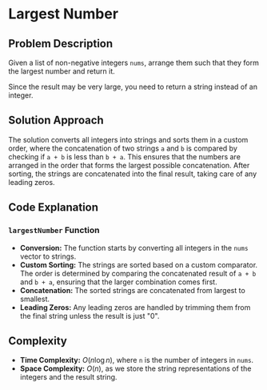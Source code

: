 # Largest Number

## Problem Description

Given a list of non-negative integers `nums`, arrange them such that they form the largest number and return it.

Since the result may be very large, you need to return a string instead of an integer.

## Solution Approach

The solution converts all integers into strings and sorts them in a custom order, where the concatenation of two strings `a` and `b` is compared by checking if `a + b` is less than `b + a`. This ensures that the numbers are arranged in the order that forms the largest possible concatenation. After sorting, the strings are concatenated into the final result, taking care of any leading zeros.

## Code Explanation

### `largestNumber` Function

- **Conversion:** The function starts by converting all integers in the `nums` vector to strings.
- **Custom Sorting:** The strings are sorted based on a custom comparator. The order is determined by comparing the concatenated result of `a + b` and `b + a`, ensuring that the larger combination comes first.
- **Concatenation:** The sorted strings are concatenated from largest to smallest.
- **Leading Zeros:** Any leading zeros are handled by trimming them from the final string unless the result is just "0".

## Complexity

- **Time Complexity:** $O(n \log n)$, where `n` is the number of integers in `nums`.
- **Space Complexity:** $O(n)$, as we store the string representations of the integers and the result string.
